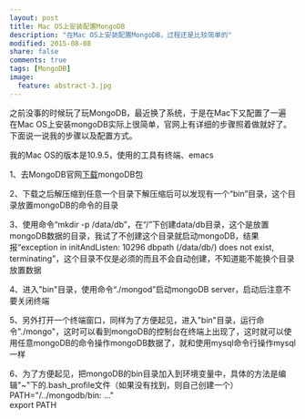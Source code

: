 ```yaml
---
layout: post
title: Mac OS上安装配置MongoDB
description: "在Mac OS上安装配置MongoDB，过程还是比较简单的"
modified: 2015-08-08
share: false
comments: true
tags: [MongoDB]
image:
  feature: abstract-3.jpg
---
```


之前没事的时候玩了玩MongoDB，最近换了系统，于是在Mac下又配置了一遍 <br>
在Mac OS上安装mongoDB实际上很简单，官网上有详细的步骤照着做就好了。下面说一说我的步骤以及配置方式。 <br>

我的Mac OS的版本是10.9.5，使用的工具有终端、emacs <br>

1、去MongoDB官网[下载](http://www.mongodb.org/downloads)mongoDB包 <br>

2、下载之后解压缩到任意一个目录下解压缩后可以发现有一个“bin”目录，这个目录放置mongoDB的命令的目录

3、使用命令“mkdir -p /data/db”，在“/”下创建data/db目录，这个是放置mongoDB数据的目录，我试了不创建这个目录就启动mongoDB，结果报“exception in initAndListen: 10296 dbpath (/data/db/) does not exist, terminating”，这个目录不仅是必须的而且不会自动创建，不知道能不能换个目录放置数据 <br>

4、进入"bin"目录，使用命令“./mongod”启动mongoDB server，启动后注意不要关闭终端 <br>

5、另外打开一个终端窗口，同样为了方便起见，进入"bin"目录，运行命令"./mongo"，这时可以看到mongoDB的控制台在终端上出现了，这时就可以使用任意mongoDB的命令操作mongoDB数据了，就和使用mysql命令行操作mysql一样  <br>

6、为了方便起见，把mongoDB的bin目录加入到环境变量中，具体的方法是编辑"~"下的.bash_profile文件（如果没有找到，则自己创建一个）<br>
PATH="/../mongodb/bin: ..." <br>
export PATH 
